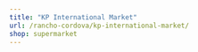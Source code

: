 ```yaml
---
title: "KP International Market"
url: /rancho-cordova/kp-international-market/
shop: supermarket
---
```


